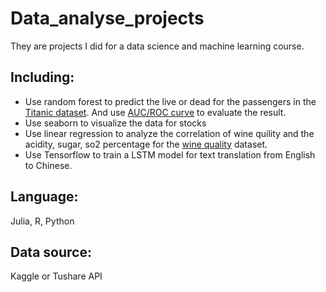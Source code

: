 # Data_analyse_projects
They are projects I did for a data science and machine learning course.
## Including:
- Use random forest to predict the live or dead for the passengers in the [Titanic dataset](https://www.kaggle.com/brendan45774/test-file). And use [AUC/ROC curve](https://www.analyticsvidhya.com/blog/2020/06/auc-roc-curve-machine-learning/) to evaluate the result.
- Use seaborn to visualize the data for stocks
- Use linear regression to analyze the correlation of wine quility and the acidity, sugar, so2 percentage for the [wine quality](https://www.kaggle.com/danielpanizzo/wine-quality) dataset.
- Use Tensorflow to train a LSTM model for text translation from English to Chinese.

## Language:
Julia, R, Python
## Data source:
Kaggle or Tushare API
